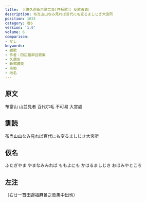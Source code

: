 ```yaml
---
title: （（讃久邇新京歌二首[并短歌]）反歌五首）
description: 布当山山なみ見れば百代にも変るましじき大宮所
position: 1055
category: 巻6
version: '1.0'
volume: 6
comparison:
- なし
keywords:
- 雑歌
- 作者：田辺福麻呂歌集
- 久邇京
- 新都讃美
- 京都
- 地名
---
```


## 原文

布當山 山並見者 百代尓毛 不可易 大宮處

## 訓読

布当山山なみ見れば百代にも変るましじき大宮所

## 仮名

ふたぎやま やまなみみれば ももよにも かはるましじき おほみやところ

## 左注

（右廿一首田邊福麻呂之歌集中出也）
